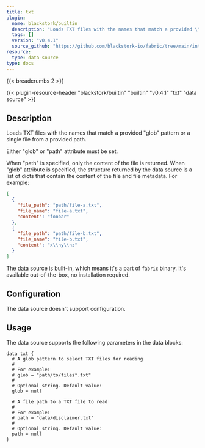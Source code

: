 ```yaml
---
title: txt
plugin:
  name: blackstork/builtin
  description: "Loads TXT files with the names that match a provided \"glob\" pattern or a single file from a provided path"
  tags: []
  version: "v0.4.1"
  source_github: "https://github.com/blackstork-io/fabric/tree/main/internal/builtin/"
resource:
  type: data-source
type: docs
---
```


{{< breadcrumbs 2 >}}

{{< plugin-resource-header "blackstork/builtin" "builtin" "v0.4.1" "txt" "data source" >}}

## Description
Loads TXT files with the names that match a provided "glob" pattern or a single file from a provided path.

Either "glob" or "path" attribute must be set.

When "path" is specified, only the content of the file is returned.
When "glob" attribute is specified, the structure returned by the data source is a list of dicts that contain the content of the file and file metadata. For example:

```json
[
  {
    "file_path": "path/file-a.txt",
    "file_name": "file-a.txt",
    "content": "foobar"
  },
  {
    "file_path": "path/file-b.txt",
    "file_name": "file-b.txt",
    "content": "x\\ny\\nz"
  }
]
```

The data source is built-in, which means it's a part of `fabric` binary. It's available out-of-the-box, no installation required.

## Configuration

The data source doesn't support configuration.

## Usage

The data source supports the following parameters in the data blocks:

```hcl
data txt {
  # A glob pattern to select TXT files for reading
  #
  # For example:
  # glob = "path/to/files*.txt"
  #
  # Optional string. Default value:
  glob = null

  # A file path to a TXT file to read
  #
  # For example:
  # path = "data/disclaimer.txt"
  #
  # Optional string. Default value:
  path = null
}
```